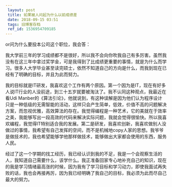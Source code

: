 ```yaml
---
 layout: post
 title: 如果被人问起为什么以前成绩差
 date: 2018-09-15 03:51
 tags: 旧博客存档
 ref_id: 1536954709185
---
```

or问为什么要投本公司这个职位，我会答：



我大学前三年的学习成绩都不是很好，所以我不会向你吹我自己有多厉害。虽然我没有在这三年中拿过奖学金，可是我得到了比成绩更重要的事情，就是为什么而学习。很多人大学毕业甚至读完硕士，依然不知道自己的方向是什么，而我到现在已经有了明确的目标，并且为此而努力。



我的目标就是IT研发，我喜欢这个工作有两个原因。第一个因为是IT，现在有好多人说IT行业的人没前途，到三十五岁就要被淘汰了。我不认同这种观点，我最近在看Udi
Manber的《算法引论》，他就说到，有这种误解是因为他们认为程序设计只是一种低级的无需智能的活动，这样只会产生简单，低效，价值不高的问题解决方案，而忽视优雅，高效算法的存在。我觉得编程是一种艺术，它的美就在于效率之美，我能够写出一段高效的代码来解决实际问题，我就会觉得很愉快。所以我喜欢编程，我觉得IT特别适合我的发展。第二是研发，我喜欢创新，我喜欢做别人没做过的事情，我希望有自己发挥的空间，而不是机械地copy人家的思想。我爷爷是做技术的，我也希望能够学他那样做技术，能够做出大家都会使用的东西，服务人民。



经过了这一个学期的找工经历，我已经认识到我的不足，我是一个会观察生活的人，我知道自己需要什么，该学什么。我正准备回家专心地补充自己的知识，现在的我是学习情绪最高涨的时候，因为我有了学习目标和学习动力，即使我面试再失败的话，我也会再接再厉，因为我已经明确了我自己的目标，我必须为此而尽自己最大的努力。

